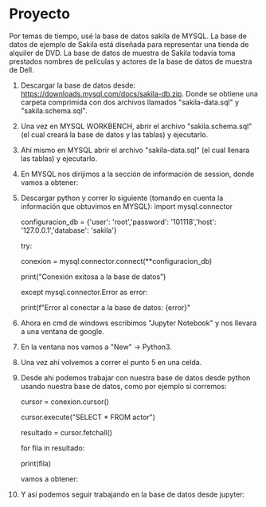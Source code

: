 # Proyecto

Por temas de tiempo, usé la base de datos sakila de MYSQL. La base de datos de ejemplo de Sakila está diseñada para representar una tienda de alquiler de DVD. La base de datos de muestra de Sakila todavía toma prestados nombres de películas y actores de la base de datos de muestra de Dell.

1. Descargar la base de datos desde: https://downloads.mysql.com/docs/sakila-db.zip. Donde se obtiene una carpeta comprimida con dos archivos llamados "sakila-data.sql" y "sakila.schema.sql".
   
2. Una vez en MYSQL WORKBENCH, abrir el archivo "sakila.schema.sql" (el cual creará la base de datos y las tablas) y ejecutarlo.
   
3. Ahí mismo en MYSQL abrir el archivo "sakila-data.sql" (el cual llenara las tablas) y ejecutarlo.
   
4. En MYSQL nos dirijimos a la sección de información de session, donde vamos a obtener:
   [](https://raw.githubusercontent.com/cath2312/proyecto/main/assets/informacion.jpg)
   
5. Descargar python y correr lo siguiente (tomando en cuenta la información que obtuvimos en MYSQL):
    import mysql.connector
   
    configuracion_db = {'user': 'root','password': '101118','host': '127.0.0.1','database': 'sakila'}
   
    try:
   
    conexion = mysql.connector.connect(**configuracion_db)
   
    print("Conexión exitosa a la base de datos")
   
    except mysql.connector.Error as error:
   
    print(f"Error al conectar a la base de datos: {error}"

 6. Ahora en cmd de windows escribimos "Jupyter Notebook" y nos llevara a una ventana de google.

 7. En la ventana nos vamos a "New" -> Python3.

 8. Una vez ahí volvemos a correr el punto 5 en una celda.

 9. Desde ahi podemos trabajar con nuestra base de datos desde python usando nuestra base de datos, como por ejemplo si 
    corremos:

    cursor = conexion.cursor()

    cursor.execute("SELECT * FROM actor")

    resultado = cursor.fetchall()

    for fila in resultado:

      print(fila)

    vamos a obtener:
    
 11. Y asi podemos seguir trabajando en la base de datos desde jupyter:

